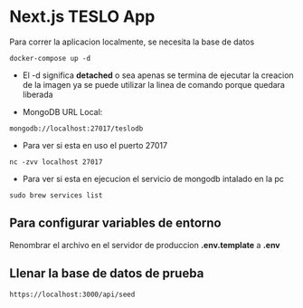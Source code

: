 # Next.js TESLO App
Para correr la aplicacion localmente, se necesita la base de datos
```
docker-compose up -d
```

* El -d significa __detached__ o sea apenas se termina de ejecutar la creacion de la imagen ya se puede utilizar la linea de comando porque quedara liberada

* MongoDB URL Local:
```
mongodb://localhost:27017/teslodb
```

* Para ver si esta en uso el puerto 27017 
```
nc -zvv localhost 27017
```

* Para ver si esta en ejecucion el servicio de mongodb intalado en la pc
```
sudo brew services list
```

## Para configurar variables de entorno
Renombrar el archivo en el servidor de produccion __.env.template__ a __.env__

## Llenar la base de datos de prueba
```
https://localhost:3000/api/seed
```